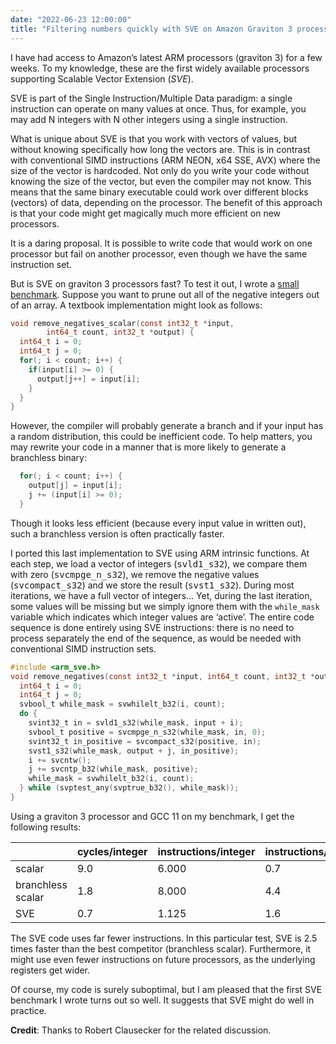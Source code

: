 ```yaml
---
date: "2022-06-23 12:00:00"
title: "Filtering numbers quickly with SVE on Amazon Graviton 3 processors"
---
```




I have had access to Amazon&rsquo;s latest ARM processors (graviton 3) for a few weeks. To my knowledge, these are the first widely available processors supporting Scalable Vector Extension (<em>SVE</em>).

SVE is part of the Single Instruction/Multiple Data paradigm: a single instruction can operate on many values at once. Thus, for example, you may add N integers with N other integers using a single instruction.

What is unique about SVE is that you work with vectors of values, but without knowing specifically how long the vectors are. This is in contrast with conventional SIMD instructions (ARM NEON, x64 SSE, AVX) where the size of the vector is hardcoded. Not only do you write your code without knowing the size of the vector, but even the compiler may not know. This means that the same binary executable could work over different blocks (vectors) of data, depending on the processor. The benefit of this approach is that your code might get magically much more efficient on new processors.

It is a daring proposal. It is possible to write code that would work on one processor but fail on another processor, even though we have the same instruction set.

But is SVE on graviton 3 processors fast? To test it out, I wrote a [small benchmark](https://github.com/lemire/Code-used-on-Daniel-Lemire-s-blog/tree/master/2022/06/23). Suppose you want to prune out all of the negative integers out of an array. A textbook implementation might look as follows:
```C
void remove_negatives_scalar(const int32_t *input, 
        int64_t count, int32_t *output) {
  int64_t i = 0;
  int64_t j = 0;
  for(; i < count; i++) {
    if(input[i] >= 0) {
      output[j++] = input[i];
    }
  }
}
```


However, the compiler will probably generate a branch and if your input has a random distribution, this could be inefficient code. To help matters, you may rewrite your code in a manner that is more likely to generate a branchless binary:
```C
  for(; i < count; i++) {
    output[j] = input[i];
    j += (input[i] >= 0);
  }
```


Though it looks less efficient (because every input value in written out), such a branchless version is often practically faster.

I ported this last implementation to SVE using ARM intrinsic functions. At each step, we load a vector of integers (<tt>svld1_s32</tt>), we compare them with zero (<tt>svcmpge_n_s32</tt>), we remove the negative values (<tt>svcompact_s32</tt>) and we store the result (<tt>svst1_s32</tt>). During most iterations, we have a full vector of integers&hellip; Yet, during the last iteration, some values will be missing but we simply ignore them with the `while_mask` variable which indicates which integer values are &lsquo;active&rsquo;.  The entire code sequence is done entirely using SVE instructions: there is no need to process separately the end of the sequence, as would be needed with conventional SIMD instruction sets.
```C
#include <arm_sve.h>
void remove_negatives(const int32_t *input, int64_t count, int32_t *output) {
  int64_t i = 0;
  int64_t j = 0;
  svbool_t while_mask = svwhilelt_b32(i, count);
  do {
    svint32_t in = svld1_s32(while_mask, input + i);
    svbool_t positive = svcmpge_n_s32(while_mask, in, 0);
    svint32_t in_positive = svcompact_s32(positive, in);
    svst1_s32(while_mask, output + j, in_positive);
    i += svcntw();
    j += svcntp_b32(while_mask, positive);
    while_mask = svwhilelt_b32(i, count);
  } while (svptest_any(svptrue_b32(), while_mask));
}
```


Using a graviton 3 processor and GCC 11 on my benchmark, I get the following results:

&nbsp;                   |cycles/integer           |instructions/integer     |instructions/cycle       |
-------------------------|-------------------------|-------------------------|-------------------------|
scalar                   |9.0                      |6.000                    |0.7                      |
branchless scalar        |1.8                      |8.000                    |4.4                      |
SVE                      |0.7                      |1.125                    |1.6                      |


The SVE code uses far fewer instructions. In this particular test, SVE is 2.5 times faster than the best competitor (branchless scalar). Furthermore, it might use even fewer instructions on future processors, as the underlying registers get wider.

Of course, my code is surely suboptimal, but I am pleased that the first SVE benchmark I wrote turns out so well. It suggests that SVE might do well in practice.

__Credit__: Thanks to Robert Clausecker for the related discussion.

